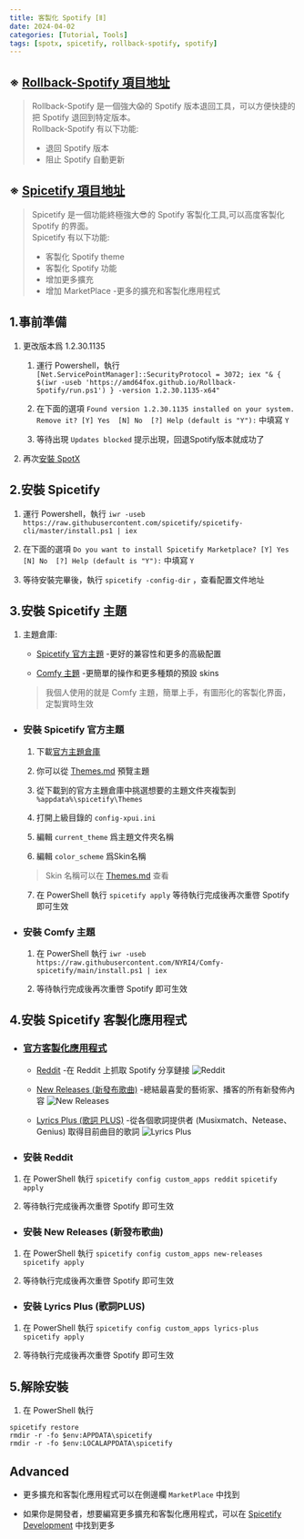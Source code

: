 ```yaml
---
title: 客製化 Spotify [Ⅱ]
date: 2024-04-02
categories: [Tutorial, Tools]
tags: [spotx, spicetify, rollback-spotify, spotify]
---
```


## ※ [Rollback-Spotify 項目地址](https://github.com/amd64fox/Rollback-Spotify)

>Rollback-Spotify 是一個強大😱的 Spotify 版本退回工具，可以方便快捷的把 Spotify 退回到特定版本。  
>Rollback-Spotify 有以下功能:
>
>- 退回 Spotify 版本
>- 阻止 Spotify 自動更新

## ※ [Spicetify 項目地址](https://github.com/spicetify/spicetify-cli)

>Spicetify 是一個功能終極強大😎的 Spotify 客製化工具,可以高度客製化 Spotify 的界面。  
>Spicetify 有以下功能:
>
>- 客製化 Spotify theme
>- 客製化 Spotify 功能
>- 增加更多擴充
>- 增加 MarketPlace -更多的擴充和客製化應用程式

## 1.事前準備

1. 更改版本爲 1.2.30.1135

    1. 運行 Powershell，執行 `[Net.ServicePointManager]::SecurityProtocol = 3072; iex "& { $(iwr -useb 'https://amd64fox.github.io/Rollback-Spotify/run.ps1') } -version 1.2.30.1135-x64"`

    2. 在下面的選項 `Found version 1.2.30.1135 installed on your system. Remove it?
[Y] Yes  [N] No  [?] Help (default is "Y"):` 中填寫 `Y`

    3. 等待出現 `Updates blocked` 提示出現，回退Spotify版本就成功了

2. 再次[安裝 SpotX](https://blog.gholts.top/posts/Customize-Spotify/)

## 2.安裝 Spicetify

1. 運行 Powershell，執行 `iwr -useb https://raw.githubusercontent.com/spicetify/spicetify-cli/master/install.ps1 | iex`

2. 在下面的選項 `Do you want to install Spicetify Marketplace?
[Y] Yes  [N] No  [?] Help (default is "Y"):` 中填寫 `Y`

3. 等待安裝完畢後，執行 `spicetify -config-dir` ，查看配置文件地址

## 3.安裝 Spicetify 主題

1. 主題倉庫:

    - [Spicetify 官方主題](https://github.com/spicetify/spicetify-themes) -更好的兼容性和更多的高級配置

    - [Comfy 主題](https://github.com/Comfy-Themes/Spicetify) -更簡單的操作和更多種類的預設 skins

    >我個人使用的就是 Comfy 主題，簡單上手，有圖形化的客製化界面，定製實時生效

- ### 安裝 Spicetify 官方主題

    1. 下載[官方主題倉庫](https://github.com/spicetify/spicetify-themes/archive/refs/heads/master.zip)

    2. 你可以從 [Themes.md](https://github.com/spicetify/spicetify-themes/blob/master/THEMES.md) 預覽主題

    3. 從下載到的官方主題倉庫中挑選想要的主題文件夾複製到 `%appdata%\spicetify\Themes`

    4. 打開上級目錄的 `config-xpui.ini`

    5. 編輯 `current_theme` 爲主題文件夾名稱

    6. 編輯 `color_scheme` 爲Skin名稱

    >Skin 名稱可以在 [Themes.md](https://github.com/spicetify/spicetify-themes/blob/master/THEMES.md) 查看

    7. 在 PowerShell 執行 `spicetify apply` 等待執行完成後再次重啓 Spotify 即可生效

- ### 安裝 Comfy 主題

    1. 在 PowerShell 執行 `iwr -useb https://raw.githubusercontent.com/NYRI4/Comfy-spicetify/main/install.ps1 | iex`

    2. 等待執行完成後再次重啓 Spotify 即可生效

## 4.安裝 Spicetify 客製化應用程式

- ### [官方客製化應用程式](https://spicetify.app/docs/advanced-usage/custom-apps)

    - [Reddit](https://spicetify.app/docs/advanced-usage/custom-apps#reddit) -在 Reddit 上抓取 Spotify 分享鏈接
  ![Reddit](https://image.gholts.top/file/5f529797b5fec74ab3ef6.png)

    - [New Releases (新發布歌曲)](https://spicetify.app/docs/advanced-usage/custom-apps#new-releases) -總結最喜愛的藝術家、播客的所有新發佈內容
  ![New Releases](https://image.gholts.top/file/7e8c12d91714d12454576.png)

    - [Lyrics Plus (歌詞 PLUS)](https://spicetify.app/docs/advanced-usage/custom-apps#lyrics-plus) -從各個歌詞提供者 (Musixmatch、Netease、Genius) 取得目前曲目的歌詞
  ![Lyrics Plus](https://image.gholts.top/file/4df6263fb7bad14949734.png)

- ### 安裝 Reddit

1. 在 PowerShell 執行 `spicetify config custom_apps reddit` `spicetify apply`

2. 等待執行完成後再次重啓 Spotify 即可生效

- ### 安裝 New Releases (新發布歌曲)

1. 在 PowerShell 執行 `spicetify config custom_apps new-releases` `spicetify apply`

2. 等待執行完成後再次重啓 Spotify 即可生效

- ### 安裝 Lyrics Plus (歌詞PLUS)

1. 在 PowerShell 執行 `spicetify config custom_apps lyrics-plus` `spicetify apply`

2. 等待執行完成後再次重啓 Spotify 即可生效

## 5.解除安裝

1. 在 PowerShell 執行

```
spicetify restore
rmdir -r -fo $env:APPDATA\spicetify
rmdir -r -fo $env:LOCALAPPDATA\spicetify
```

## Advanced

- 更多擴充和客製化應用程式可以在側邊欄 `MarketPlace` 中找到

- 如果你是開發者，想要編寫更多擴充和客製化應用程式，可以在 [Spicetify Development](https://spicetify.app/docs/development) 中找到更多
